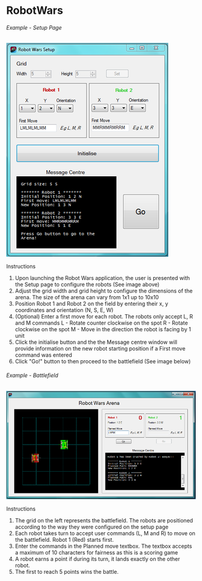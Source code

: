 # RobotWars

###### Example - Setup Page
![alt tag](https://github.com/pascalhow/RobotWars/blob/master/RobotWars%20Setup%20page.PNG)

Instructions

1) Upon launching the Robot Wars application, the user is presented with the Setup page to  configure the robots (See image above)
2) Adjust the grid width and grid height to configure the dimensions of the arena. The size of the arena can vary from 1x1 up to 10x10
3) Position Robot 1 and Robot 2 on the field by entering their x, y coordinates and orientation (N, S, E, W)
4) (Optional) Enter a first move for each robot. The robots only accept L, R and M commands
L - Rotate counter clockwise on the spot
R - Rotate clockwise on the spot
M - Move in the direction the robot is facing by 1 unit
5) Click the initialise button and the the Message centre window will provide information on the new robot starting position if a First move command was entered
6) Click "Go!" button to then proceed to the battlefield (See image below)

###### Example - Battlefield
![alt tag](https://github.com/pascalhow/RobotWars/blob/master/RobotWars%20Battlefield%20page.PNG)

Instructions

1) The grid on the left represents the battlefield. The robots are positioned according to the way they were configured on the setup page
2) Each robot takes turn to accept user commands (L, M and R) to move on the battlefield. Robot 1 (Red) starts first.
3) Enter the commands in the Planned move textbox. The textbox accepts a maximum of 10 characters for fairness as this is a scoring game
4) A robot earns a point if during its turn, it lands exactly on the other robot.
5) The first to reach 5 points wins the battle.
